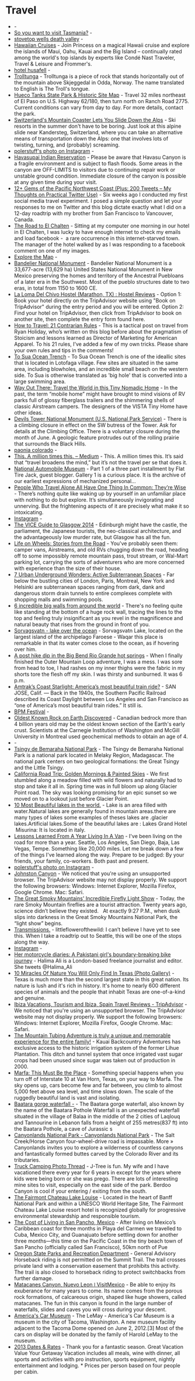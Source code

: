 # Travel

- [](http://roseynews.com/top-27-places-u-s-foreigners-crazy/) - 
- [So you want to visit Tasmania?](http://imgur.com/a/QkPso) - 
- [stovetop wells death valley](https://www.google.com/search?q=stovetop+wells+death+valley&ie=UTF-8&oe=UTF-8&hl=en-us&client=safari#hl=en-us&q=stovepipe+wells+death+valley) - 
- [Hawaiian Cruises](http://www.princess.com/learn/cruise-destinations/hawaii-cruises/index.html) - Join Princess on a magical Hawaii cruise and explore the islands of Maui, Oahu, Kauai and the Big Island – continually rated among the world's top islands by experts like Condé Nast Traveler, Travel & Leisure and Frommer's.
- [hotel husafell](https://www.google.com/search?q=hotel+husafell&ie=UTF-8&oe=UTF-8&hl=en-us&client=safari) - 
- [Trolltunga](http://en.wikipedia.org/wiki/Trolltunga) - Trolltunga is a piece of rock that stands horizontally out of the mountain above Skjeggedal in Odda, Norway. The name translated to English is The Troll's tongue.
- [Hueco Tanks State Park & Historic Site Map](http://tpwd.texas.gov/state-parks/hueco-tanks/map) - Travel 32 miles northeast of El Paso on U.S. Highway 62/180, then turn north on Ranch Road 2775.  Current conditions can vary from day to day. For more details, contact the park.
- [Switzerland's Mountain Coaster Lets You Slide Down the Alps](http://www.cntraveler.com/stories/2016-03-09/switzerland-mountain-coaster-lets-you-slide-down-the-alps) - Ski resorts in the summer don't have to be boring. Just look at this alpine slide near Kandersteg, Switzerland, where you can take an alternative means of transportation down the Alps: one that involves lots of twisting, turning, and (probably) screaming.
- [polerstuff's photo on Instagram](http://instagram.com/p/t55n4VkMUe/) - 
- [Havasupai Indian Reservation](http://www.nps.gov/grca/planyourvisit/havasupai.htm) - Please be aware that Havasu Canyon is a fragile environment and is subject to flash floods. Some areas in the canyon are OFF-LIMITS to visitors due to continuing repair work or unstable ground condition. Immediate closure of the canyon is possible at any given time during your visit.
- [12+ Gems of the Pacific Northwest Coast (Plus: 200 Tweets – My Thoughts on Practical Twitter Use)](http://fourhourworkweek.com/2008/07/30/12-gems-of-the-pacific-northwest-coast-plus-200-tweets-my-thoughts-on-practical-twitter-use/) - Six weeks ago I conducted my first social media travel experiment. I posed a simple question and let your responses to me on Twitter and this blog dictate exactly what I did on a 12-day roadtrip with my brother from San Francisco to Vancouver, Canada.
- [The Road to El Chalten](http://www.throughstrangelenses.com/2013/05/13/the-road-to-el-chalten/) - Sitting at my computer one morning in our hotel in El Chalten, I was lucky to have enough internet to check my emails and load facebook -  a rare occurrence in this internet-starved town. The manager of the hotel walked by as I was responding to a facebook comment on one of my images.
- [Explore the Map](https://thegreattrail.ca/explore-the-map/) - 
- [Bandelier National Monument](https://en.m.wikipedia.org/wiki/Bandelier_National_Monument) - Bandelier National Monument is a 33,677-acre (13,629 ha) United States National Monument in New Mexico preserving the homes and territory of the Ancestral Puebloans of a later era in the Southwest. Most of the pueblo structures date to two eras, in total from 1150 to 1600 CE.
- [La Loma Del Chivo Hostel (Marathon, TX) : Hostel Reviews](https://www.tripadvisor.com/Hotel_Review-g56228-d1532655-Reviews-La_Loma_Del_Chivo_Hostel-Marathon_Texas.html) - Option 1: Book your hotel directly on the TripAdvisor website using "Book on TripAdvisor" during the entry period and you will be entered.  Option 2: Find your hotel on TripAdvisor, then click from TripAdvisor to book on another site, then complete the entry form found here.
- [How to Travel: 21 Contrarian Rules](http://fourhourworkweek.com/2013/07/14/how-to-travel-21-contrarian-rules/) - This is a tactical post on travel from Ryan Holiday, who’s written on this blog before about the pragmatism of Stoicism and lessons learned as Director of Marketing for American Apparel.  To his 21 rules, I’ve added a few of my own tricks. Please share your own rules and tips in the comments!
- [To Sua Ocean Trench](http://www.samoa.travel/sightseeing/x40/to-sua-ocean-trench) - To Sua Ocean Trench is one of the ideallic sites that is located in Lotofaga village. Few sites are situated in the same area, including blowholes, and an incredible small beach on the western side. To Sua is otherwise translated as 'big hole' that is converted into a large swimming area.
- [Way Out There: Travel the World in this Tiny Nomadic Home](http://architizer.com/blog/way-out-there/) - In the past, the term “mobile home” might have brought to mind visions of RV parks full of glossy fiberglass trailers and the shimmering shells of classic Airstream campers. The designers of the VISTA Tiny Home have other ideas.
- [Devils Tower National Monument (U.S. National Park Service)](http://www.nps.gov/deto/index.htm) - There is a climbing closure in effect on the SW butress of the Tower. Ask for details at the Climbing Office. There is a voluntary closure during the month of June.  A geologic feature protrudes out of the rolling prairie that surrounds the Black Hills.
- [paonia colorado](https://www.google.com/search?q=paonia+colorado&ie=UTF-8&oe=UTF-8&hl=en-us&client=safari) - 
- [This. A million times this. – Medium](https://medium.com/@productconfessions/this-a-million-times-this-cc87d03ab74#.ibd2fuozs) - This. A million times this. It’s said that “travel broadens the mind,” but it’s not the travel per se that does it.
- [National Automobile Museum](http://www.automuseum.org/) - Part 1 of a three part installment by Flat Tire Jack, guest blogger.  Gallery 1 is a curious place. It is the archive of our earliest expressions of mechanized personal...
- [People Who Travel Alone All Have One Thing In Common: They’re Wise](http://elitedaily.com/life/travel-alone-wise/1131083/) - There’s nothing quite like waking up by yourself in an unfamiliar place with nothing to do but explore. It’s simultaneously invigorating and unnerving.  But the frightening aspects of it are precisely what make it so intoxicating.
- [Instagram](http://instagram.com/p/jrg9PsilKD/) - 
- [The VICE Guide to Glasgow 2014](http://m.vice.com/read/the-vice-guide-to-glasgow-2014-398) - Edinburgh might have the castle, the parliament, the Japanese tourists, the neo-classical architecture, and the advantageously low murder rate, but Glasgow has all the fun.
- [Life on Wheels: Stories from the Road](http://www.outsideonline.com/2129101/life-wheels-stories-road) - You've probably seen them: camper vans, Airstreams, and old RVs chugging down the road, heading off to some impossibly remote mountain pass, trout stream, or Wal-Mart parking lot, carrying the sorts of adventurers who are more concerned with experience than the size of their house.
- [7 Urban Underground Wonders: Active Subterranean Spaces](http://weburbanist.com/2014/03/17/7-urban-underground-wonders-active-subterranean-spaces/) - Far below the bustling cities of London, Paris, Montreal, New York and Helsinki are subterranean spaces ranging from dark, dank and dangerous storm drain tunnels to entire complexes complete with shopping malls and swimming pools.
- [6 incredible big walls from around the world](http://www.adventuretravelmagazine.co.uk/index.php/news1/travel/item/67-6-incredible-big-walls-from-around-the-world/67-6-incredible-big-walls-from-around-the-world) - There's no feeling quite like standing at the bottom of a huge rock wall, tracing the lines to the top and feeling truly insignificant as you revel in the magnificence and natural beauty that rises from the ground in front of you.
- [Sorvagsvatn - lake over the ocean](http://piximus.net/others/sorvagsvatn-lake-over-the-ocean) - Sorvagsvatn Lake, located on the largest island of the archipelago Faroese - Waqar this place is remarkable in that its water comes close to the ocean, as if hovering over him.
- [A post hike dip in the Big Bend Rio Grande hot springs](http://travelingted.com/2014/06/20/post-hike-dip-big-bend-rio-grande-hot-springs/) - When I finally finished the Outer Mountain Loop adventure, I was a mess. I was sore from head to toe, I had rashes on my inner thighs were the fabric in my shorts tore the flesh off my skin. I was thirsty and sunburned. It was 6 p.m.
- [Amtrak’s Coast Starlight: America’s most beautiful train ride?](http://www.usatoday.com/story/travel/destinations/2016/03/01/amtrak-coast-starlight-train/81115636/) - SAN JOSE, Calif. — Back in the 1940s, the Southern Pacific Railroad described its Coast Daylight between Los Angeles and San Francisco as “one of America’s most beautiful train rides.” It still is.
- [BPM Festival](http://www.thebpmfestival.com/) - 
- [Oldest Known Rock on Earth Discovered](https://www.nsf.gov/news/news_summ.jsp?cntn_id=112299) - Canadian bedrock more than 4 billion years old may be the oldest known section of the Earth's early crust.  Scientists at the Carnegie Institution of Washington and McGill University in Montreal used geochemical methods to obtain an age of 4.
- [](http://www.summerofdan.net/.a/6a00d83431352e53ef01bb090372b1970d-pi) - 
- [Tsingy de Bemaraha National Park](http://en.wikipedia.org/wiki/Tsingy_de_Bemaraha_National_Park) - The Tsingy de Bemaraha National Park is a national park located in Melaky Region, Madagascar. The national park centers on two geological formations: the Great Tsingy and the Little Tsingy.
- [California Road Trip: Golden Mornings & Painted Skies](http://reneeroaming.com/blog/2016/8/6/californiaroadtrip) - We first stumbled along a meadow filled with wild flowers and naturally had to stop and take it all in. Spring time was in full bloom up along Glacier Point road. The sky was looking promising for an epic sunset so we moved on to a lookout just before Glacier Point.
- [10 Most Beautiful lakes in the world.](http://www.lemon87.com/10-most-beautiful-lakes-in-the-world/) - Lake is an area filled with water.Natural lakes are generally found in mountain areas.there are many types of lakes some examples of theses lakes are .glacier lakes.Artificial lakes.Some of the beautiful lakes are : Lakes Grand Hotel  Misurina: It is located in italy.
- [Lessons Learned From A Year Living In A Van](http://indefinitelywild.gizmodo.com/lessons-learned-from-a-year-living-in-a-van-1695536542/+travis) - I've been living on the road for more than a year. Seattle, Los Angeles, San Diego, Baja, Las Vegas, Tempe. Something like 20,000 miles. Let me break down a few of the things I've learned along the way.  Prepare to be judged: By your friends, your family, co-workers. Both past and present.
- [polerstuff's photo on Instagram](http://instagram.com/p/twPX49EMeQ/) - 
- [Johnston Canyon](http://www.tripadvisor.com/Attraction_Review-g154910-d187024-Reviews-Johnston_Canyon-Banff_National_Park_Alberta.html) - We noticed that you're using an unsupported browser. The TripAdvisor website may not display properly. We support the following browsers: Windows: Internet Explorer, Mozilla Firefox, Google Chrome. Mac: Safari.
- [The Great Smoky Mountains' Incredible Firefly Light Show](http://m.mentalfloss.com/article.php?id=57188) - Today, the rare Smoky Mountain fireflies are a tourist attraction. Twenty years ago, science didn’t believe they existed.    At exactly 9:27 P.M., when dusk slips into darkness in the Great Smoky Mountains National Park, the “light show” begins.
- [Transmissions.](http://v4velveeta.tumblr.com/post/100126800455/littleflowerofthewild-i-cant-believe-i-have) - littleflowerofthewild:  I can’t believe I have yet to see this. When I take a roadtrip out to Seattle, this will be one of the stops along the way.
- [Instagram](http://instagram.com/p/srBO9ikMaC/) - 
- [Her motorcycle diaries: A Pakistani girl's boundary-breaking bike journey](http://www.cnn.com/2016/02/02/travel/zenith-irfan-pakistan-motorcycle-girl/index.html) - Halima Ali is a London-based freelance journalist and editor. She tweets @Halima_Ali
- [10 Miracles Of Nature You Will Only Find In Texas (Photo Gallery)](http://countryrebel.com/blogs/videos/56156099-10-miracles-of-nature-you-will-only-find-in-texas-photo-gallery) - Texas is much more than the second largest state in this great nation. Its nature is lush and it's rich in history. It's home to nearly 600 different species of animals and the people that inhabit Texas are one-of-a-kind and genuine.
- [Ibiza Vacations, Tourism and Ibiza, Spain Travel Reviews - TripAdvisor](http://www.tripadvisor.com/Tourism-g187460-Ibiza_Balearic_Islands-Vacations.html) - We noticed that you're using an unsupported browser. The TripAdvisor website may not display properly. We support the following browsers: Windows: Internet Explorer, Mozilla Firefox, Google Chrome. Mac: Safari.
- [The Mountain Tubing Adventure is truly a unique and memorable experience for the entire family!](http://kauaibackcountry.com/tubing/) - Kauai Backcountry Adventures has exclusive access to the historic irrigation system of the former Lihue Plantation. This ditch and tunnel system that once irrigated vast sugar crops had been unused since sugar was taken out of production in 2000.
- [Marfa: This Must Be the Place](http://create.adobe.com/2016/5/2/marfa_this_must_be_the_place.html) - Something special happens when you turn off of Interstate 10 at Van Horn, Texas, on your way to Marfa. The sky opens up, cars become few and far between, you climb to almost 5,000 feet above sea level, and time slows down. The scale of the ruggedly beautiful land is vast and isolating.
- [Baatara gorge waterfall -](http://2il.org/baatara-gorge-waterfall/) - The Baatara gorge waterfall, also known by the name of the Baatara Pothole Waterfall is an unexpected waterfall situated in the village of Balaa in the middle of the 2 cities of Laqlouq and Tannourine in Lebanon falls from a height of 255 metres(837 ft) into the Baatara Pothole, a cave of Jurassic s
- [Canyonlands National Park - Canyonlands National Park](http://www.nps.gov/cany/index.htm) - The Salt Creek/Horse Canyon four-wheel-drive road is impassable. More »  Canyonlands invites you to explore a wilderness of countless canyons and fantastically formed buttes carved by the Colorado River and its tributaries.
- [Truck Camping Photo Thread](http://www.tacomaworld.com/forum/2nd-gen-tacomas/166072-truck-camping-photo-thread-16.html) - J-Tree is fun. My wife and I have vacationed there every year for 6 years in except for the years where kids were being born or she was prego. There are lots of interesting mine sites to visit, especially on the east side of the park. Berdoo Canyon is cool if your entering / exiting from the south.
- [The Fairmont Chateau Lake Louise](http://www.fairmont.com/lake-louise/) - Located in the heart of Banff National Park and within a UNESCO World Heritage Site, The Fairmont Chateau Lake Louise resort hotel is recognized globally for progressive environmental stewardship and responsible tourism.
- [The Cost of Living in San Pancho, Mexico](http://www.neverendingvoyage.com/cost-of-living-san-pancho-mexico/) - After living on Mexico’s Caribbean coast for three months in Playa del Carmen we travelled to Cuba, Mexico City, and Guanajuato before settling down for another three months—this time on the Pacific Coast in the tiny beach town of San Pancho (officially called San Francisco), 50km north of Pue
- [Oregon State Parks and Recreation Department](http://www.oregonstateparks.org/index.cfm;jsessionid=DA36FADD6FED873C7120459CC2DFB406.cfusion?do=mobilepark.dsp_parkPage&parkId=36&CFID=18386898&CFTOKEN=efe7e347fa129de0-9A4A87A6-D34F-68D4-54FE2CB5D3C54809) - General Advisory Horseback riding is not permitted on the Summit Trail. The trail crosses private land with a conservation easement that prohibits this activity. The trail is also closed to horseback riding to protect switchbacks from further damage.
- [Matacanes Canyon, Nuevo Leon ǀ VisitMexico](http://www.visitmexico.com/en/matacanes-canyon-nuevo-leon) - Be able to enjoy its exuberance for many years to come. Its name comes from the porous rock formations, of calcareous origin, shaped like huge showers, called matacanes.  The fun in this canyon is found in the large number of waterfalls, slides and caves you will cross during your descent.
- [America's Car Museum](http://en.wikipedia.org/wiki/America's_Car_Museum) - The LeMay - America's Car Museum is a museum in the city of Tacoma, Washington. A new museum facility adjacent to the Tacoma Dome opened on June 2, 2012.[3] Most of the cars on display will be donated by the family of Harold LeMay to the museum.
- [2013 Dates & Rates](http://www.clubgetaway.com/getaways/weekend/dates-and-rates.asp) - Thank you for a fantastic season. Great Vacation Value Your Getaway Vacation includes all meals, wine with dinner, all sports and activities with pro instruction, sports equipment, nightly entertainment and lodging. * Prices per person based on four people per cabin.
